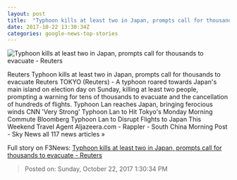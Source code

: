 ```yaml
---
layout: post
title:  "Typhoon kills at least two in Japan, prompts call for thousands to evacuate - Reuters"
date: 2017-10-22 13:30:34Z
categories: google-news-top-stories
---
```


![Typhoon kills at least two in Japan, prompts call for thousands to evacuate - Reuters](https://s4.reutersmedia.net/resources/r/?m=02&d=20171022&t=2&i=1206524853&w=&fh=545px&fw=&ll=&pl=&sq=&r=LYNXMPED9L06V)

Reuters Typhoon kills at least two in Japan, prompts call for thousands to evacuate Reuters TOKYO (Reuters) - A typhoon roared towards Japan's main island on election day on Sunday, killing at least two people, prompting a warning for tens of thousands to evacuate and the cancellation of hundreds of flights. Typhoon Lan reaches Japan, bringing ferocious winds CNN 'Very Strong' Typhoon Lan to Hit Tokyo's Monday Morning Commute Bloomberg Typhoon Lan to Disrupt Flights to Japan This Weekend Travel Agent Aljazeera.com - Rappler - South China Morning Post - Sky News all 117 news articles »


Full story on F3News: [Typhoon kills at least two in Japan, prompts call for thousands to evacuate - Reuters](http://www.f3nws.com/n/jfY4tD)

> Posted on: Sunday, October 22, 2017 1:30:34 PM
